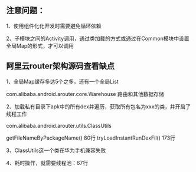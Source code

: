 

## 注意问题：
1、使用组件化化开发时需要避免循环依赖

2、子模块之间的Activity调用，通过类加载的方式或通过在Common模块中设置全局Map的形式，才可以调用


## 阿里云router架构源码查看缺点

1、全局Map缓存多达5个之多，还有一个全局List

com.alibaba.android.arouter.core.Warehouse 路由和其他数据存储

2、加载私有目录下apk中的所有dex并遍历，获取所有包名为xxx的类，并开启了线程工作

com.alibaba.android.arouter.utils.ClassUtils

getFileNameByPackageName()  80行
tryLoadInstantRunDexFil()  173行

3、ClassUtils这一个类在华为手机兼容失败

4、耗时操作，就需要线程池：67行

